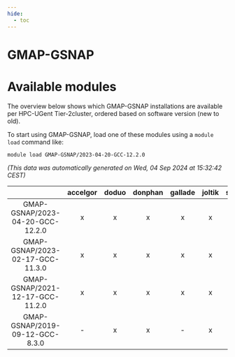 ```yaml
---
hide:
  - toc
---
```


GMAP-GSNAP
==========

# Available modules


The overview below shows which GMAP-GSNAP installations are available per HPC-UGent Tier-2cluster, ordered based on software version (new to old).

To start using GMAP-GSNAP, load one of these modules using a `module load` command like:

```shell
module load GMAP-GSNAP/2023-04-20-GCC-12.2.0
```

*(This data was automatically generated on Wed, 04 Sep 2024 at 15:32:42 CEST)*  

| |accelgor|doduo|donphan|gallade|joltik|shinx|skitty|
| :---: | :---: | :---: | :---: | :---: | :---: | :---: | :---: |
|GMAP-GSNAP/2023-04-20-GCC-12.2.0|x|x|x|x|x|-|x|
|GMAP-GSNAP/2023-02-17-GCC-11.3.0|x|x|x|x|x|-|x|
|GMAP-GSNAP/2021-12-17-GCC-11.2.0|x|x|x|x|x|-|x|
|GMAP-GSNAP/2019-09-12-GCC-8.3.0|-|x|x|-|x|-|-|
